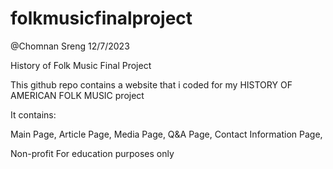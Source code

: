 # folkmusicfinalproject

@Chomnan Sreng
12/7/2023

History of Folk Music Final Project

This github repo contains a website that i coded for my 
HISTORY OF AMERICAN FOLK MUSIC project

It contains:

Main Page,
Article Page,
Media Page,
Q&A Page,
Contact Information Page,

Non-profit
For education purposes only
